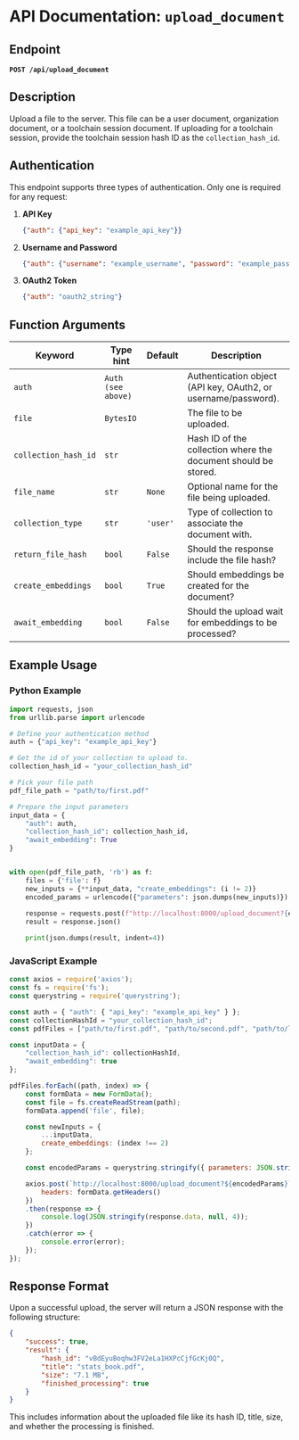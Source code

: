 # API Documentation: `upload_document`

## Endpoint
**`POST /api/upload_document`**

## Description
Upload a file to the server. This file can be a user document, organization document, or a toolchain session document. If uploading for a toolchain session, provide the toolchain session hash ID as the `collection_hash_id`.

## Authentication
This endpoint supports three types of authentication. Only one is required for any request:
1. **API Key**
   ```json
   {"auth": {"api_key": "example_api_key"}}
   ```
2. **Username and Password**
   ```json
   {"auth": {"username": "example_username", "password": "example_password"}}
   ```
3. **OAuth2 Token**
   ```json
   {"auth": "oauth2_string"}
   ```

## Function Arguments

| Keyword               | Type hint                                              | Default        | Description                                                     |
|----------------------|-------------------------------------------------------|----------------|-----------------------------------------------------------------|
| `auth`               | `Auth (see above)`                                     |                | Authentication object (API key, OAuth2, or username/password). |
| `file`               | `BytesIO` |                | The file to be uploaded.                                       |
| `collection_hash_id` | `str`                                                |                | Hash ID of the collection where the document should be stored.  |
| `file_name`          | `str`                                                | `None`         | Optional name for the file being uploaded.                    |
| `collection_type`    | `str`                                                | `'user'`       | Type of collection to associate the document with.            |
| `return_file_hash`   | `bool`                                              | `False`        | Should the response include the file hash?                    |
| `create_embeddings`   | `bool`                                              | `True`         | Should embeddings be created for the document?                   |
| `await_embedding`     | `bool`                                              | `False`        | Should the upload wait for embeddings to be processed?          |

## Example Usage

### Python Example
```python
import requests, json
from urllib.parse import urlencode

# Define your authentication method
auth = {"api_key": "example_api_key"}

# Get the id of your collection to upload to.
collection_hash_id = "your_collection_hash_id"

# Pick your file path
pdf_file_path = "path/to/first.pdf"

# Prepare the input parameters
input_data = {
    "auth": auth,
    "collection_hash_id": collection_hash_id,
    "await_embedding": True
}


with open(pdf_file_path, 'rb') as f:
    files = {'file': f}
    new_inputs = {**input_data, "create_embeddings": (i != 2)}
    encoded_params = urlencode({"parameters": json.dumps(new_inputs)})
    
    response = requests.post(f"http://localhost:8000/upload_document?{encoded_params}", files=files)
    result = response.json()

    print(json.dumps(result, indent=4))
```

### JavaScript Example
```javascript
const axios = require('axios');
const fs = require('fs');
const querystring = require('querystring');

const auth = { "auth": { "api_key": "example_api_key" } };
const collectionHashId = "your_collection_hash_id";
const pdfFiles = ["path/to/first.pdf", "path/to/second.pdf", "path/to/large.pdf"];

const inputData = {
    "collection_hash_id": collectionHashId,
    "await_embedding": true
};

pdfFiles.forEach((path, index) => {
    const formData = new FormData();
    const file = fs.createReadStream(path);
    formData.append('file', file);

    const newInputs = {
        ...inputData,
        create_embeddings: (index !== 2)
    };

    const encodedParams = querystring.stringify({ parameters: JSON.stringify(newInputs) });

    axios.post(`http://localhost:8000/upload_document?${encodedParams}`, formData, {
        headers: formData.getHeaders()
    })
    .then(response => {
        console.log(JSON.stringify(response.data, null, 4));
    })
    .catch(error => {
        console.error(error);
    });
});
```

## Response Format
Upon a successful upload, the server will return a JSON response with the following structure:
```json
{
    "success": true,
    "result": {
        "hash_id": "vBdEyuBoqhw3FV2eLa1HXPcCjfGcKj0Q",
        "title": "stats_book.pdf",
        "size": "7.1 MB",
        "finished_processing": true
    }
}
```

This includes information about the uploaded file like its hash ID, title, size, and whether the processing is finished.
